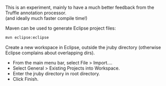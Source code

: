 This is an experiment, mainly to have a much better feedback from the Truffle annotation processor.  
(and ideally much faster compile time!)

Maven can be used to generate Eclipse project files:
```bash
mvn eclipse:eclipse
```

Create a new workspace in Eclipse, outside the jruby directory (otherwise Eclipse complains about overlapping dirs).

* From the main menu bar, select File > Import....
* Select General > Existing Projects into Workspace.
* Enter the jruby directory in root directory.
* Click Finish.

